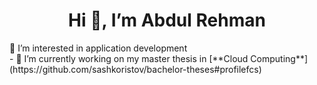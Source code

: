    <h1 align="center">Hi 👋, I’m Abdul Rehman</h1>
 👀 I’m interested in application development <br />
- 🌱 I’m currently working on my master thesis in [**Cloud Computing**](https://github.com/sashkoristov/bachelor-theses#profilefcs) <br />

<!-- - Connect Info: -->

<!---
abdul90082/abdul90082 is a ✨ special ✨ repository because its `README.md` (this file) appears on your GitHub profile.
You can click the Preview link to take a look at your changes.
--->
